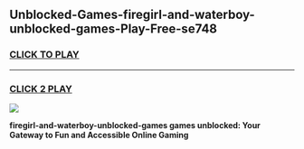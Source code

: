 
## Unblocked-Games-firegirl-and-waterboy-unblocked-games-Play-Free-se748
<h3>
<a href="https://premium76.site?title=firegirl-and-waterboy-unblocked-games&ref=23A">CLICK TO PLAY</a></h3>
<hr>

<h3>
<a href="https://premium76.site?title=firegirl-and-waterboy-unblocked-games&ref=23A">CLICK 2 PLAY</a>
  
</h3>

<a href="https://premium76.site?title=firegirl-and-waterboy-unblocked-games&ref=23A"><img src="https://clearcache.store/games.png"></a>


**firegirl-and-waterboy-unblocked-games games unblocked: Your Gateway to Fun and Accessible Online Gaming**

